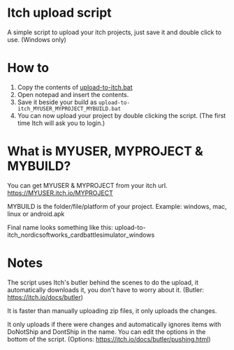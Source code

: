 # Itch upload script
A simple script to upload your itch projects, just save it and double click to use. (Windows only)

# How to
1. Copy the contents of [upload-to-itch.bat](https://github.com/NordicSoftworks/itch-upload-script/raw/main/upload-to-itch.bat)
2. Open notepad and insert the contents.
3. Save it beside your build as `upload-to-itch_MYUSER_MYPROJECT_MYBUILD.bat`
3. You can now upload your project by double clicking the script. (The first time Itch will ask you to login.)

# What is MYUSER, MYPROJECT & MYBUILD?
You can get MYUSER & MYPROJECT from your itch url. https://MYUSER.itch.io/MYPROJECT

MYBUILD is the folder/file/platform of your project. Example: windows, mac, linux or android.apk 

Final name looks something like this: upload-to-itch_nordicsoftworks_cardbattlesimulator_windows

# Notes

The script uses Itch's butler behind the scenes to do the upload, it automatically downloads it, you don't have to worry about it. (Butler: https://itch.io/docs/butler)

It is faster than manually uploading zip files, it only uploads the changes.

It only uploads if there were changes and automatically ignores items with DoNotShip and DontShip in the name. You can edit the options in the bottom of the script. (Options: https://itch.io/docs/butler/pushing.html)